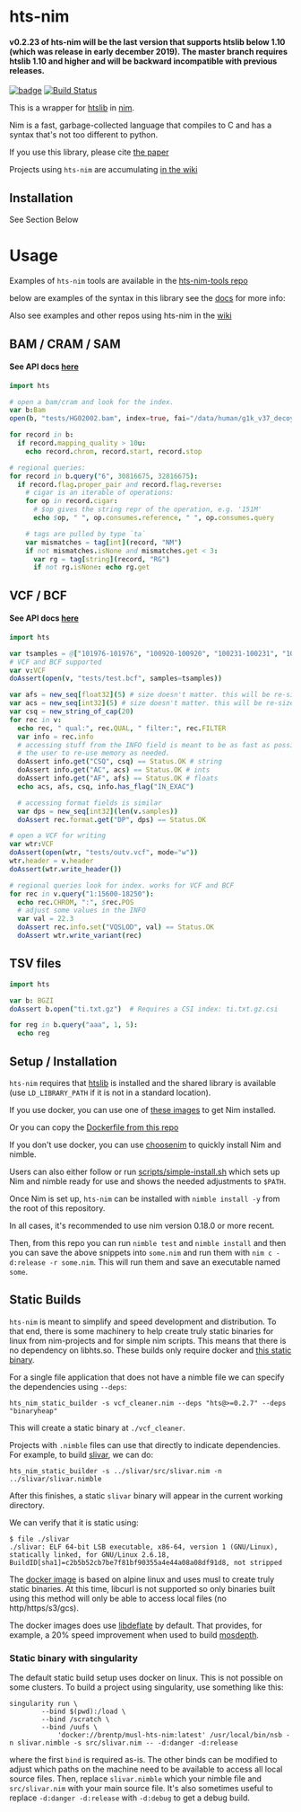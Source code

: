 hts-nim
=======

<h4>
v0.2.23 of hts-nim will be the last version that supports htslib below 1.10 (which was release in early december 2019).
The master branch requires htslib 1.10 and higher and will be backward incompatible with previous releases.
</h4>


[![badge](https://img.shields.io/badge/docs-latest-blue.svg)](https://brentp.github.io/hts-nim/) [![Build Status](https://travis-ci.com/brentp/hts-nim.svg?branch=master)](https://travis-ci.com/brentp/hts-nim)


This is a wrapper for [htslib](https://github.com/samtools/htslib) in [nim](https://nim-lang.org). 

Nim is a fast, garbage-collected language that compiles to C and has a syntax that's not
too different to python.

If you use this library, please cite [the paper](https://academic.oup.com/bioinformatics/advance-article-abstract/doi/10.1093/bioinformatics/bty358/4990493)

Projects using `hts-nim` are accumulating [in the wiki](https://github.com/brentp/hts-nim/wiki/Example-uses-of-hts-nim)

## Installation

See Section Below

# Usage

Examples of `hts-nim` tools are available in the [hts-nim-tools repo](https://github.com/brentp/hts-nim-tools)

below are examples of the syntax in this library see the [docs](https://brentp.github.io/hts-nim/) for more info:

Also see examples and other repos using hts-nim in the [wiki](https://github.com/brentp/hts-nim/wiki/Example-uses-of-hts-nim)

## BAM / CRAM / SAM

#### See API docs [here](https://brentp.github.io/hts-nim/hts/bam.html)

```nim
import hts

# open a bam/cram and look for the index.
var b:Bam
open(b, "tests/HG02002.bam", index=true, fai="/data/human/g1k_v37_decoy.fa")

for record in b:
  if record.mapping_quality > 10u:
    echo record.chrom, record.start, record.stop

# regional queries:
for record in b.query("6", 30816675, 32816675):
  if record.flag.proper_pair and record.flag.reverse:
    # cigar is an iterable of operations:
    for op in record.cigar:
      # $op gives the string repr of the operation, e.g. '151M'
      echo $op, " ", op.consumes.reference, " ", op.consumes.query

    # tags are pulled by type `ta`
    var mismatches = tag[int](record, "NM")
    if not mismatches.isNone and mismatches.get < 3:
      var rg = tag[string](record, "RG")
      if not rg.isNone: echo rg.get
```

## VCF / BCF

#### See API docs [here](https://brentp.github.io/hts-nim/hts/vcf.html)

```nim
import hts

var tsamples = @["101976-101976", "100920-100920", "100231-100231", "100232-100232", "100919-100919"]
# VCF and BCF supported
var v:VCF
doAssert(open(v, "tests/test.bcf", samples=tsamples))

var afs = new_seq[float32](5) # size doesn't matter. this will be re-sized as needed
var acs = new_seq[int32](5) # size doesn't matter. this will be re-sized as needed
var csq = new_string_of_cap(20)
for rec in v:
  echo rec, " qual:", rec.QUAL, " filter:", rec.FILTER
  var info = rec.info
  # accessing stuff from the INFO field is meant to be as fast as possible, allowing
  # the user to re-use memory as needed.
  doAssert info.get("CSQ", csq) == Status.OK # string
  doAssert info.get("AC", acs) == Status.OK # ints
  doAssert info.get("AF", afs) == Status.OK # floats
  echo acs, afs, csq, info.has_flag("IN_EXAC")

  # accessing format fields is similar
  var dps = new_seq[int32](len(v.samples))
  doAssert rec.format.get("DP", dps) == Status.OK

# open a VCF for writing
var wtr:VCF
doAssert(open(wtr, "tests/outv.vcf", mode="w"))
wtr.header = v.header
doAssert(wtr.write_header())

# regional queries look for index. works for VCF and BCF
for rec in v.query("1:15600-18250"):
  echo rec.CHROM, ":", $rec.POS
  # adjust some values in the INFO
  var val = 22.3
  doAssert rec.info.set("VQSLOD", val) == Status.OK
  doAssert wtr.write_variant(rec)

```

## TSV files

```nim
import hts

var b: BGZI
doAssert b.open("ti.txt.gz")  # Requires a CSI index: ti.txt.gz.csi

for reg in b.query("aaa", 1, 5):
  echo reg
```


## Setup / Installation

`hts-nim` requires that [htslib](https://github.com/samtools/htslib) is installed and the shared library is available
(use `LD_LIBRARY_PATH` if it is not in a standard location).


If you use docker, you can use one of [these images](https://hub.docker.com/r/nimlang/nim/) to get Nim installed.

Or you can copy the [Dockerfile from this repo](https://github.com/brentp/hts-nim/blob/master/Dockerfile)

If you don't use docker, you can use [choosenim](https://github.com/dom96/choosenim) to quickly install Nim and nimble.

Users can also either follow or run [scripts/simple-install.sh](https://github.com/brentp/hts-nim/blob/master/scripts/simple-install.sh) which sets up Nim and nimble ready for use and shows the needed adjustments to `$PATH`.

Once Nim is set up, `hts-nim` can be installed with `nimble install -y` from the root of this repository.

In all cases, it's recommended to use nim version 0.18.0 or more recent.

Then, from this repo you can run `nimble test` and `nimble install` and then you can save the above snippets into `some.nim`
and run them with `nim c -d:release -r some.nim`. This will run them and save an executable named `some`.

## Static Builds

`hts-nim` is meant to simplify and speed development and distribution. To that end, there is some machinery to help create
truly static binaries for linux from nim-projects and for simple nim scripts. This means that there is no dependency on libhts.so. These builds only require docker and [this static binary](https://github.com/brentp/hts-nim/releases/download/v0.2.8/hts_nim_static_builder).

For a single file application that does not have a nimble file we can specify the dependencies using `--deps`:

```
hts_nim_static_builder -s vcf_cleaner.nim --deps "hts@>=0.2.7" --deps "binaryheap"
```

This will create a static binary at `./vcf_cleaner`.



Projects with `.nimble` files can use that directly to indicate dependencies.
For example, to build [slivar](https://github.com/brentp/slivar), we can do:

```
hts_nim_static_builder -s ../slivar/src/slivar.nim -n ../slivar/slivar.nimble
```

After this finishes, a static `slivar` binary will appear in the current working directory.

We can verify that it is static using:

```
$ file ./slivar 
./slivar: ELF 64-bit LSB executable, x86-64, version 1 (GNU/Linux), statically linked, for GNU/Linux 2.6.18, BuildID[sha1]=c2b5b52cb7be7f81bf90355a4e44a08a08df91d8, not stripped
```

The [docker image](https://hub.docker.com/r/brentp/musl-hts-nim) is based on alpine linux and uses musl to create truly static binaries.
At this time, libcurl is not supported so only binaries built using this method will only be able to access local files (no http/https/s3/gcs).

The docker images does use [libdeflate](https://github.com/ebiggers/libdeflate) by default. That provides,
for example, a 20% speed improvement when used to build [mosdepth](https://github.com/brentp/mosdepth).

### Static binary with singularity

The default static build setup uses docker on linux. This is not possible on some clusters. To build a project using singularity, use something like this:

```
singularity run \
	    --bind $(pwd):/load \
	    --bind /scratch \
	    --bind /uufs \
            'docker://brentp/musl-hts-nim:latest' /usr/local/bin/nsb -n slivar.nimble -s src/slivar.nim -- -d:danger -d:release
```
where the first `bind` is required as-is. The other binds can be modified to adjust which paths on the machine need to be available to access all 
local source files.
Then, replace `slivar.nimble` which your nimble file and `src/slivar.nim` with your main source file.
It's also sometimes useful to replace `-d:danger -d:release` with `-d:debug` to get a debug build.
